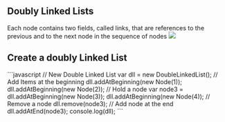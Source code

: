 <h2> Doubly Linked Lists </h2>
 Each node contains two fields, called links, that are references to the previous and to the next node in the sequence of nodes
 <img src="http://upload.wikimedia.org/wikipedia/commons/thumb/5/5e/Doubly-linked-list.svg/1220px-Doubly-linked-list.svg.png">
 
 <h2>Create a doubly Linked List</h2>
 ```javascript
// New Double Linked List
var dll = new DoubleLinkedList();
// Add Items at the beginning
dll.addAtBeginning(new Node(1));
dll.addAtBeginning(new Node(2));
// Hold a node
var node3 = dll.addAtBeginning(new Node(3));
dll.addAtBeginning(new Node(4));
// Remove a node
dll.remove(node3);
// Add node at the end
dll.addAtEnd(node3);
console.log(dll);
 ```

